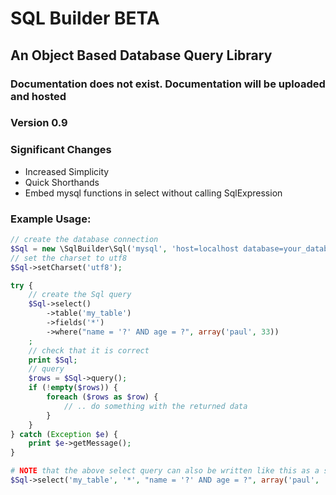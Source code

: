 # SQL Builder BETA
## An Object Based Database Query Library

### Documentation does not exist.  Documentation will be uploaded and hosted

### Version 0.9

### Significant Changes

* Increased Simplicity
* Quick Shorthands
* Embed mysql functions in select without calling SqlExpression

### Example Usage:
```php
// create the database connection
$Sql = new \SqlBuilder\Sql('mysql', 'host=localhost database=your_database user=root password=')
// set the charset to utf8
$Sql->setCharset('utf8');

try {
	// create the Sql query
	$Sql->select()
		->table('my_table')
		->fields('*')
		->where("name = '?' AND age = ?", array('paul', 33))
	;
	// check that it is correct
	print $Sql;
	// query
	$rows = $Sql->query();
	if (!empty($rows)) {
		foreach ($rows as $row) {
			// .. do something with the returned data
		}
	}
} catch (Exception $e) {
	print $e->getMessage();
}

# NOTE that the above select query can also be written like this as a shorthand:
$Sql->select('my_table', '*', "name = '?' AND age = ?", array('paul', '4000000000'));
```
